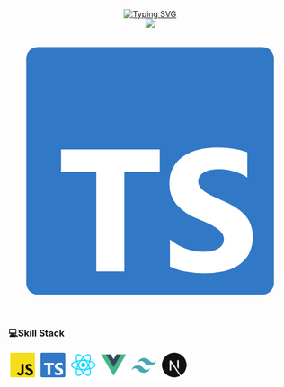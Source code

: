 <div align="center">
 <a href="https://git.io/typing-svg"><img src="https://readme-typing-svg.demolab.com?font=Fira+Code&size=28&pause=1000&color=1899F7&random=false&width=490&lines=console.log(%E2%80%9D%F0%9F%91%8BHello%2CWorld!%E2%80%9C)" alt="Typing SVG" /></a><br/>
<img src="https://camo.githubusercontent.com/7f7502eeb802639f423b9dad81d09e3cfbc1e0ba00e7bb146b0d4ad320a2fb80/68747470733a2f2f63646e2e6a7364656c6976722e6e65742f67682f73756e3032323553554e2f73756e3032323553554e2f6173736574732f696d616765732f6378796475636b2e676966"/>
<img src="data:image/svg+xml,%3csvg xmlns='http://www.w3.org/2000/svg' viewBox='0 0 32 32'%3e%3ctitle%3efile_type_typescript_official%3c/title%3e%3crect x='2' y='2' width='28' height='28' rx='1.312' style='fill:%233178c6'/%3e%3cpath d='M18.245%2c23.759v3.068a6.492%2c6.492%2c0%2c0%2c0%2c1.764.575%2c11.56%2c11.56%2c0%2c0%2c0%2c2.146.192%2c9.968%2c9.968%2c0%2c0%2c0%2c2.088-.211%2c5.11%2c5.11%2c0%2c0%2c0%2c1.735-.7%2c3.542%2c3.542%2c0%2c0%2c0%2c1.181-1.266%2c4.469%2c4.469%2c0%2c0%2c0%2c.186-3.394%2c3.409%2c3.409%2c0%2c0%2c0-.717-1.117%2c5.236%2c5.236%2c0%2c0%2c0-1.123-.877%2c12.027%2c12.027%2c0%2c0%2c0-1.477-.734q-.6-.249-1.08-.484a5.5%2c5.5%2c0%2c0%2c1-.813-.479%2c2.089%2c2.089%2c0%2c0%2c1-.516-.518%2c1.091%2c1.091%2c0%2c0%2c1-.181-.618%2c1.039%2c1.039%2c0%2c0%2c1%2c.162-.571%2c1.4%2c1.4%2c0%2c0%2c1%2c.459-.436%2c2.439%2c2.439%2c0%2c0%2c1%2c.726-.283%2c4.211%2c4.211%2c0%2c0%2c1%2c.956-.1%2c5.942%2c5.942%2c0%2c0%2c1%2c.808.058%2c6.292%2c6.292%2c0%2c0%2c1%2c.856.177%2c5.994%2c5.994%2c0%2c0%2c1%2c.836.3%2c4.657%2c4.657%2c0%2c0%2c1%2c.751.422V13.9a7.509%2c7.509%2c0%2c0%2c0-1.525-.4%2c12.426%2c12.426%2c0%2c0%2c0-1.9-.129%2c8.767%2c8.767%2c0%2c0%2c0-2.064.235%2c5.239%2c5.239%2c0%2c0%2c0-1.716.733%2c3.655%2c3.655%2c0%2c0%2c0-1.171%2c1.271%2c3.731%2c3.731%2c0%2c0%2c0-.431%2c1.845%2c3.588%2c3.588%2c0%2c0%2c0%2c.789%2c2.34%2c6%2c6%2c0%2c0%2c0%2c2.395%2c1.639q.63.26%2c1.175.509a6.458%2c6.458%2c0%2c0%2c1%2c.942.517%2c2.463%2c2.463%2c0%2c0%2c1%2c.626.585%2c1.2%2c1.2%2c0%2c0%2c1%2c.23.719%2c1.1%2c1.1%2c0%2c0%2c1-.144.552%2c1.269%2c1.269%2c0%2c0%2c1-.435.441%2c2.381%2c2.381%2c0%2c0%2c1-.726.292%2c4.377%2c4.377%2c0%2c0%2c1-1.018.105%2c5.773%2c5.773%2c0%2c0%2c1-1.969-.35A5.874%2c5.874%2c0%2c0%2c1%2c18.245%2c23.759Zm-5.154-7.638h4V13.594H5.938v2.527H9.92V27.375h3.171Z' style='fill:white%3bfill-rule:evenodd'/%3e%3c/svg%3e"/>
</div>

### 💻Skill Stack
<a href="https://en.wikipedia.org/wiki/JavaScript" title="JavaScript"><img width="50" src="https://github.com/MyMagicCode/MyMagicCode/blob/main/icon/javascript.svg" /></a>
<a href="https://www.typescriptlang.org/" title="TypeScript"><img width="50" src="https://github.com/MyMagicCode/MyMagicCode/blob/main/icon/typescrtip.svg" /></a>
<a href="https://react.dev/" title="React"><img width="50" src="https://github.com/MyMagicCode/MyMagicCode/blob/main/icon/react.svg" /></a>
<a href="https://vuejs.org/" title="Vue"><img width="50" src="https://github.com/MyMagicCode/MyMagicCode/blob/main/icon/vue.svg" /></a>
<a href="https://tailwindcss.com/" title="TailwindCss"><img width="50" src="https://github.com/MyMagicCode/MyMagicCode/blob/main/icon/tailwindCss.svg" /></a>
<a href="https://nextjs.org/" title="Nextjs"><img width="50" src="https://github.com/MyMagicCode/MyMagicCode/blob/main/icon/nextjs.svg" /></a>

<!--
[![Ashutosh's github activity graph](https://github-readme-activity-graph.vercel.app/graph?username=MyMagicCode&theme=react)](https://github.com/MyMagicCode/github-readme-activity-graph)
**MyMagicCode/MyMagicCode** is a ✨ _special_ ✨ repository because its `README.md` (this file) appears on your GitHub profile.

Here are some ideas to get you started:

- 🔭 I’m currently working on ...
- 🌱 I’m currently learning ...
- 👯 I’m looking to collaborate on ...
- 🤔 I’m looking for help with ...
- 💬 Ask me about ...
- 📫 How to reach me: ...
- 😄 Pronouns: ...
- ⚡ Fun fact: ...
-->
